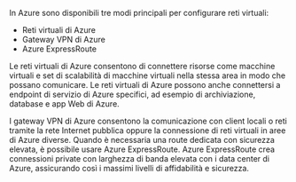 In Azure sono disponibili tre modi principali per configurare reti virtuali:

- Reti virtuali di Azure
- Gateway VPN di Azure
- Azure ExpressRoute

Le reti virtuali di Azure consentono di connettere risorse come macchine virtuali e set di scalabilità di macchine virtuali nella stessa area in modo che possano comunicare. Le reti virtuali di Azure possono anche connettersi a endpoint di servizio di Azure specifici, ad esempio di archiviazione, database e app Web di Azure.

I gateway VPN di Azure consentono la comunicazione con client locali o reti tramite la rete Internet pubblica oppure la connessione di reti virtuali in aree di Azure diverse. Quando è necessaria una route dedicata con sicurezza elevata, è possibile usare Azure ExpressRoute. Azure ExpressRoute crea connessioni private con larghezza di banda elevata con i data center di Azure, assicurando così i massimi livelli di affidabilità e sicurezza.
